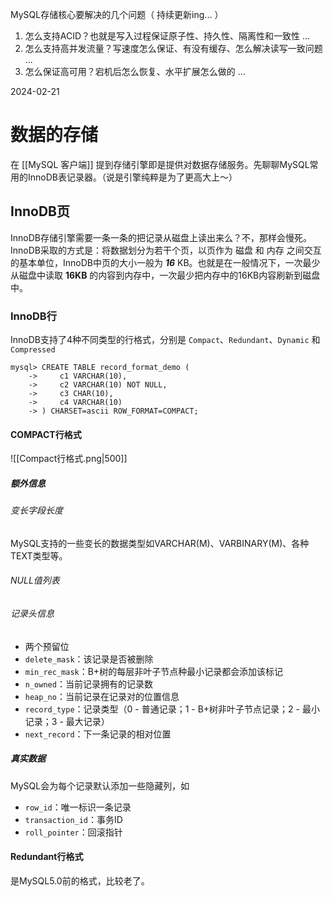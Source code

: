 MySQL存储核心要解决的几个问题（ 持续更新ing... ）
1. 怎么支持ACID？也就是写入过程保证原子性、持久性、隔离性和一致性 ...
2.  怎么支持高并发流量？写速度怎么保证、有没有缓存、怎么解决读写一致问题 ... 
3.  怎么保证高可用？宕机后怎么恢复、水平扩展怎么做的 ... 


2024-02-21
# 数据的存储

在 [[MySQL 客户端]] 提到存储引擎即是提供对数据存储服务。先聊聊MySQL常用的InnoDB表记录器。（说是引擎纯粹是为了更高大上～）

## InnoDB页
InnoDB存储引擎需要一条一条的把记录从磁盘上读出来么？不，那样会慢死。InnoDB采取的方式是：将数据划分为若干个页，以页作为 磁盘 和 内存 之间交互的基本单位，InnoDB中页的大小一般为 _**16**_ KB。也就是在一般情况下，一次最少从磁盘中读取 **16KB** 的内容到内存中，一次最少把内存中的16KB内容刷新到磁盘中。



### InnoDB行
InnoDB支持了4种不同类型的行格式，分别是 `Compact`、`Redundant`、`Dynamic` 和 `Compressed` 
```mysql
mysql> CREATE TABLE record_format_demo (
    ->     c1 VARCHAR(10),
    ->     c2 VARCHAR(10) NOT NULL,
    ->     c3 CHAR(10),
    ->     c4 VARCHAR(10)
    -> ) CHARSET=ascii ROW_FORMAT=COMPACT;
```


#### COMPACT行格式

![[Compact行格式.png|500]]

##### 额外信息
###### 变长字段长度
MySQL支持的一些变长的数据类型如VARCHAR(M)、VARBINARY(M)、各种TEXT类型等。

###### NULL值列表

###### 记录头信息
- 两个预留位
- `delete_mask`：该记录是否被删除
- `min_rec_mask`：B+树的每层非叶子节点种最小记录都会添加该标记
- `n_owned`：当前记录拥有的记录数
- `heap_no`：当前记录在记录对的位置信息
- `record_type`：记录类型（0 - 普通记录；1 - B+树非叶子节点记录；2 - 最小记录；3 - 最大记录）
- `next_record`：下一条记录的相对位置

##### 真实数据
MySQL会为每个记录默认添加一些隐藏列，如
- `row_id`：唯一标识一条记录
- `transaction_id`：事务ID
- `roll_pointer`：回滚指针

#### Redundant行格式
是MySQL5.0前的格式，比较老了。
